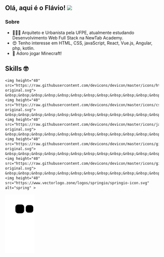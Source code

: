 ## Olá, aqui é o Flávio! <img src="https://raw.githubusercontent.com/iampavangandhi/iampavangandhi/master/gifs/Hi.gif" width="30px"></h2>

### Sobre

- 👨🏼‍🎓 Arquiteto e Urbanista pela UFPE, atualmente estudando Desenvolvimento Web Full Stack na NewTab Academy.
- 😍 Tenho interesse em HTML, CSS, javaScript, React, Vue.js, Angular, php, kotlin.
- 🔨 Adoro jogar Minecraft!

## Skills :nerd_face:
<p align="center">
    
    <img height="40" src="https://raw.githubusercontent.com/devicons/devicon/master/icons/html5/html5-original.svg">
    &nbsp;&nbsp;&nbsp;&nbsp;&nbsp;&nbsp;&nbsp;&nbsp;&nbsp;&nbsp;&nbsp;&nbsp;&nbsp;
    <img height="40" src="https://raw.githubusercontent.com/devicons/devicon/master/icons/css3/css3-original.svg">
    &nbsp;&nbsp;&nbsp;&nbsp;&nbsp;&nbsp;&nbsp;&nbsp;&nbsp;&nbsp;&nbsp;&nbsp;&nbsp;
    <img height="40" src="https://raw.githubusercontent.com/devicons/devicon/master/icons/javascript/javascript-original.svg">
    &nbsp;&nbsp;&nbsp;&nbsp;&nbsp;&nbsp;&nbsp;&nbsp;&nbsp;&nbsp;&nbsp;&nbsp;&nbsp;
    <img height="40" src="https://raw.githubusercontent.com/devicons/devicon/master/icons/git/git-original.svg">
    &nbsp;&nbsp;&nbsp;&nbsp;&nbsp;&nbsp;&nbsp;&nbsp;&nbsp;&nbsp;&nbsp;&nbsp;&nbsp;
    <img height="40" src="https://raw.githubusercontent.com/devicons/devicon/master/icons/github/github-original.svg">
    &nbsp;&nbsp;&nbsp;&nbsp;&nbsp;&nbsp;&nbsp;&nbsp;&nbsp;&nbsp;&nbsp;&nbsp;&nbsp;
    <img height="40" src="https://www.vectorlogo.zone/logos/springio/springio-icon.svg" alt="spring" >
   
</p>

 <div>
  <a href="https://github.com/flavioxe">


 
<div> 
 
 
  ![Snake animation](https://github.com/rafaballerini/rafaballerini/blob/output/github-contribution-grid-snake.svg)
 
</div>


